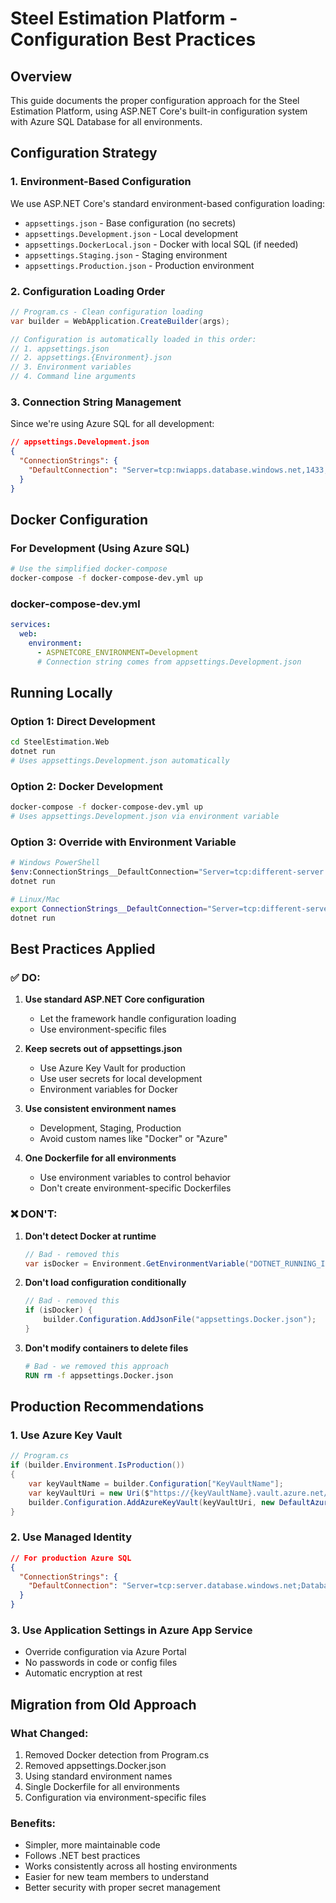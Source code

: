 # Steel Estimation Platform - Configuration Best Practices

## Overview
This guide documents the proper configuration approach for the Steel Estimation Platform, using ASP.NET Core's built-in configuration system with Azure SQL Database for all environments.

## Configuration Strategy

### 1. Environment-Based Configuration
We use ASP.NET Core's standard environment-based configuration loading:
- `appsettings.json` - Base configuration (no secrets)
- `appsettings.Development.json` - Local development
- `appsettings.DockerLocal.json` - Docker with local SQL (if needed)
- `appsettings.Staging.json` - Staging environment
- `appsettings.Production.json` - Production environment

### 2. Configuration Loading Order
```csharp
// Program.cs - Clean configuration loading
var builder = WebApplication.CreateBuilder(args);

// Configuration is automatically loaded in this order:
// 1. appsettings.json
// 2. appsettings.{Environment}.json
// 3. Environment variables
// 4. Command line arguments
```

### 3. Connection String Management
Since we're using Azure SQL for all development:
```json
// appsettings.Development.json
{
  "ConnectionStrings": {
    "DefaultConnection": "Server=tcp:nwiapps.database.windows.net,1433;..."
  }
}
```

## Docker Configuration

### For Development (Using Azure SQL)
```bash
# Use the simplified docker-compose
docker-compose -f docker-compose-dev.yml up
```

### docker-compose-dev.yml
```yaml
services:
  web:
    environment:
      - ASPNETCORE_ENVIRONMENT=Development
      # Connection string comes from appsettings.Development.json
```

## Running Locally

### Option 1: Direct Development
```bash
cd SteelEstimation.Web
dotnet run
# Uses appsettings.Development.json automatically
```

### Option 2: Docker Development
```bash
docker-compose -f docker-compose-dev.yml up
# Uses appsettings.Development.json via environment variable
```

### Option 3: Override with Environment Variable
```bash
# Windows PowerShell
$env:ConnectionStrings__DefaultConnection="Server=tcp:different-server..."
dotnet run

# Linux/Mac
export ConnectionStrings__DefaultConnection="Server=tcp:different-server..."
dotnet run
```

## Best Practices Applied

### ✅ DO:
1. **Use standard ASP.NET Core configuration**
   - Let the framework handle configuration loading
   - Use environment-specific files

2. **Keep secrets out of appsettings.json**
   - Use Azure Key Vault for production
   - Use user secrets for local development
   - Environment variables for Docker

3. **Use consistent environment names**
   - Development, Staging, Production
   - Avoid custom names like "Docker" or "Azure"

4. **One Dockerfile for all environments**
   - Use environment variables to control behavior
   - Don't create environment-specific Dockerfiles

### ❌ DON'T:
1. **Don't detect Docker at runtime**
   ```csharp
   // Bad - removed this
   var isDocker = Environment.GetEnvironmentVariable("DOTNET_RUNNING_IN_CONTAINER");
   ```

2. **Don't load configuration conditionally**
   ```csharp
   // Bad - removed this
   if (isDocker) {
       builder.Configuration.AddJsonFile("appsettings.Docker.json");
   }
   ```

3. **Don't modify containers to delete files**
   ```dockerfile
   # Bad - we removed this approach
   RUN rm -f appsettings.Docker.json
   ```

## Production Recommendations

### 1. Use Azure Key Vault
```csharp
// Program.cs
if (builder.Environment.IsProduction())
{
    var keyVaultName = builder.Configuration["KeyVaultName"];
    var keyVaultUri = new Uri($"https://{keyVaultName}.vault.azure.net/");
    builder.Configuration.AddAzureKeyVault(keyVaultUri, new DefaultAzureCredential());
}
```

### 2. Use Managed Identity
```json
// For production Azure SQL
{
  "ConnectionStrings": {
    "DefaultConnection": "Server=tcp:server.database.windows.net;Database=db;Authentication=Active Directory Default;"
  }
}
```

### 3. Use Application Settings in Azure App Service
- Override configuration via Azure Portal
- No passwords in code or config files
- Automatic encryption at rest

## Migration from Old Approach

### What Changed:
1. Removed Docker detection from Program.cs
2. Removed appsettings.Docker.json
3. Using standard environment names
4. Single Dockerfile for all environments
5. Configuration via environment-specific files

### Benefits:
- Simpler, more maintainable code
- Follows .NET best practices
- Works consistently across all hosting environments
- Easier for new team members to understand
- Better security with proper secret management